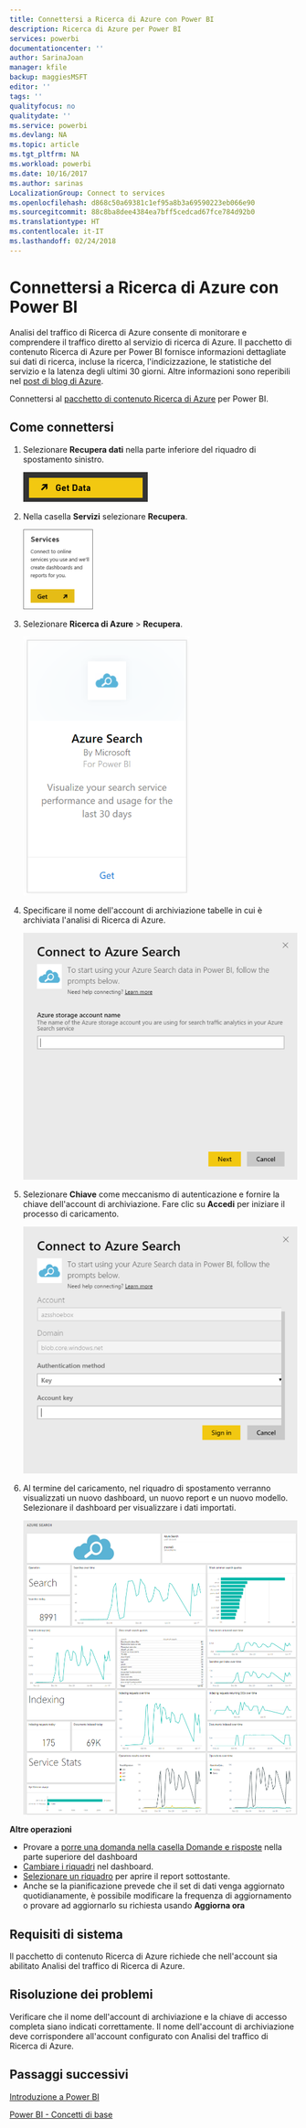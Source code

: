 ```yaml
---
title: Connettersi a Ricerca di Azure con Power BI
description: Ricerca di Azure per Power BI
services: powerbi
documentationcenter: ''
author: SarinaJoan
manager: kfile
backup: maggiesMSFT
editor: ''
tags: ''
qualityfocus: no
qualitydate: ''
ms.service: powerbi
ms.devlang: NA
ms.topic: article
ms.tgt_pltfrm: NA
ms.workload: powerbi
ms.date: 10/16/2017
ms.author: sarinas
LocalizationGroup: Connect to services
ms.openlocfilehash: d868c50a69381c1ef95a8b3a69590223eb066e90
ms.sourcegitcommit: 88c8ba8dee4384ea7bff5cedcad67fce784d92b0
ms.translationtype: HT
ms.contentlocale: it-IT
ms.lasthandoff: 02/24/2018
---
```

# <a name="connect-to-azure-search-with-power-bi"></a>Connettersi a Ricerca di Azure con Power BI
Analisi del traffico di Ricerca di Azure consente di monitorare e comprendere il traffico diretto al servizio di ricerca di Azure. Il pacchetto di contenuto Ricerca di Azure per Power BI fornisce informazioni dettagliate sui dati di ricerca, incluse la ricerca, l'indicizzazione, le statistiche del servizio e la latenza degli ultimi 30 giorni. Altre informazioni sono reperibili nel [post di blog di Azure](https://azure.microsoft.com/en-us/blog/analyzing-your-azure-search-traffic/).

Connettersi al [pacchetto di contenuto Ricerca di Azure](https://app.powerbi.com/getdata/services/azure-search) per Power BI.

## <a name="how-to-connect"></a>Come connettersi
1. Selezionare **Recupera dati** nella parte inferiore del riquadro di spostamento sinistro.
   
   ![](media/service-connect-to-azure-search/pbi_getdata.png) 
2. Nella casella **Servizi** selezionare **Recupera**.
   
   ![](media/service-connect-to-azure-search/pbi_getservices.png) 
3. Selezionare **Ricerca di Azure** \> **Recupera**.
   
   ![](media/service-connect-to-azure-search/azuresearch.png)
4. Specificare il nome dell'account di archiviazione tabelle in cui è archiviata l'analisi di Ricerca di Azure.
   
   ![](media/service-connect-to-azure-search/params.png)
5. Selezionare **Chiave** come meccanismo di autenticazione e fornire la chiave dell'account di archiviazione. Fare clic su **Accedi** per iniziare il processo di caricamento.
   
   ![](media/service-connect-to-azure-search/creds.png)
6. Al termine del caricamento, nel riquadro di spostamento verranno visualizzati un nuovo dashboard, un nuovo report e un nuovo modello. Selezionare il dashboard per visualizzare i dati importati.
   
    ![](media/service-connect-to-azure-search/dashboard2.png)

**Altre operazioni**

* Provare a [porre una domanda nella casella Domande e risposte](power-bi-q-and-a.md) nella parte superiore del dashboard
* [Cambiare i riquadri](service-dashboard-edit-tile.md) nel dashboard.
* [Selezionare un riquadro](service-dashboard-tiles.md) per aprire il report sottostante.
* Anche se la pianificazione prevede che il set di dati venga aggiornato quotidianamente, è possibile modificare la frequenza di aggiornamento o provare ad aggiornarlo su richiesta usando **Aggiorna ora**

## <a name="system-requirements"></a>Requisiti di sistema
Il pacchetto di contenuto Ricerca di Azure richiede che nell'account sia abilitato Analisi del traffico di Ricerca di Azure.

## <a name="troubleshooting"></a>Risoluzione dei problemi
Verificare che il nome dell'account di archiviazione e la chiave di accesso completa siano indicati correttamente. Il nome dell'account di archiviazione deve corrispondere all'account configurato con Analisi del traffico di Ricerca di Azure.

## <a name="next-steps"></a>Passaggi successivi
[Introduzione a Power BI](service-get-started.md)

[Power BI - Concetti di base](service-basic-concepts.md)

